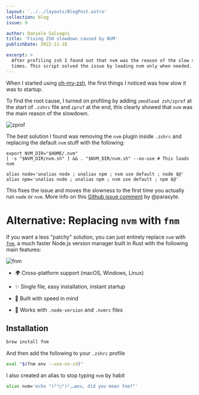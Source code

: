 ```yaml
---
layout: '../../layouts/BlogPost.astro'
collection: blog
issue: 9

author: Daniele Salvagni
title: 'Fixing ZSH slowdown caused by NVM'
publishDate: 2022-11-18

excerpt: >
  After profiling zsh I found out that nvm was the reason of the slow startup
  times. This script solved the issue by loading nvm only when needed.
---
```


When I started using [oh-my-zsh](https://github.com/ohmyzsh/ohmyzsh), the first
things I noticed was how slow it was to startup.

To find the root cause, I turned on profiling by adding `zmodload zsh/zprof` at
the start of `.zshrc` file and `zprof` at the end, this clearly showed that
`nvm` was the main reason of the slowdown.

![zprof](/assets/img/content/009/zprof.png)

The best solution I found was removing the `nvm` plugin inside `.zshrc` and
replacing the default `nvm` stuff with the following:

```shell
export NVM_DIR="$HOME/.nvm"
[ -s "$NVM_DIR/nvm.sh" ] && . "$NVM_DIR/nvm.sh" --no-use # This loads nvm

alias node='unalias node ; unalias npm ; nvm use default ; node $@'
alias npm='unalias node ; unalias npm ; nvm use default ; npm $@'
```

This fixes the issue and moves the slowness to the first time you actually run
`node` or `nvm`. More info on this
[Github issue comment](https://github.com/nvm-sh/nvm/issues/539#issuecomment-245791291)
by @parasyte.

# Alternative: Replacing `nvm` with `fnm`

If you want a less "patchy" solution, you can just entirely replace `nvm` with
[`fnm`](https://github.com/Schniz/fnm), a much faster Node.js version manager
built in Rust with the following main features:

![fnm](/assets/img/content/009/fnm.png)

- 🌍 Cross-platform support (macOS, Windows, Linux)

- ✨ Single file, easy installation, instant startup

- 🚀 Built with speed in mind

- 📂 Works with `.node-version` and `.nvmrc` files

## Installation

```sh
brew install fnm
```

And then add the following to your `.zshrc` profile

```sh
eval "$(fnm env --use-on-cd)"
```

I also created an alias to stop typing `nvm` by habit

```sh
alias nvm='echo "(╯°□°)╯︵ɯʌu, did you mean fnm?"'
```
